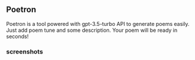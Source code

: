 ## Poetron

Poetron is a tool powered with gpt-3.5-turbo API to generate poems easily.
Just add poem tune and some description.
Your poem will be ready in seconds!

### screenshots
